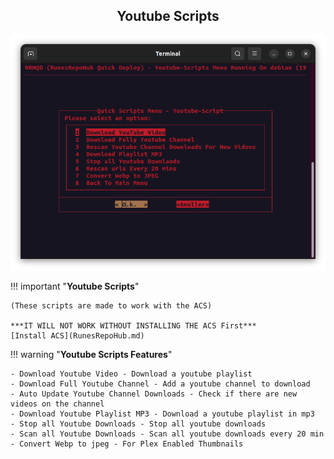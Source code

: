 <div align="center">

<h2> Youtube Scripts </h2>

<img src="../../../Images/Youtube-Scripts.png">

</div>

!!! important "**Youtube Scripts**"

    (These scripts are made to work with the ACS)

    ***IT WILL NOT WORK WITHOUT INSTALLING THE ACS First*** 
    [Install ACS](RunesRepoHub.md)

!!! warning "**Youtube Scripts Features**"

    - Download Youtube Video - Download a youtube playlist
    - Download Full Youtube Channel - Add a youtube channel to download
    - Auto Update Youtube Channel Downloads - Check if there are new videos on the channel
    - Download Youtube Playlist MP3 - Download a youtube playlist in mp3
    - Stop all Youtube Downloads - Stop all youtube downloads
    - Scan all Youtube Downloads - Scan all youtube downloads every 20 min 
    - Convert Webp to jpeg - For Plex Enabled Thumbnails


